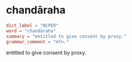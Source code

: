 # chandāraha

``` toml
dict_label = "NCPED"
word = "chandāraha"
summary = "entitled to give consent by proxy."
grammar_comment = "mfn."
```

entitled to give consent by proxy.

